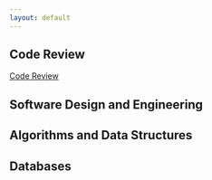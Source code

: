 ```yaml
---
layout: default
---
```


## Code Review
[Code Review](https://youtu.be/4D8VbTSMhpw)

## Software Design and Engineering



## Algorithms and Data Structures



## Databases


